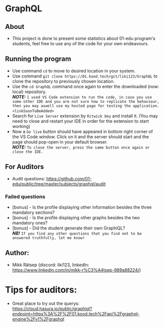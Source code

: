 # GraphQL
## About
* This project is done to present some statistics about 01-edu program's students, feel free to use any of the code for your own endeavours.

## Running the program
* Use command `cd` to move to desired location in your system.
* Use command `git clone https://01.kood.tech/git/liki123/GraphQL` to clone the repository to previously chosen location.
* Use the `cd GraphQL` command once again to enter the downloaded (now: local) repository. <br>
**_NOTE:_** `I used VS Code extension to run the code, in case you use some other IDE and you are not sure how to replicate the behaviour, then you may aswell use my hosted page for testing the application.` `<linkSoonToBeAdded>`
* Search for `Live Server` extension by `Ritwick Dey` and install it. (You may need to close and restart your IDE in order for the extension to start working)
* Now a `Go live` button should have appeared in bottom right corner of the VS Code window. Click on it and the server should start and the page should pop-open in your default browser.<br>
**_NOTE:_** `To close the server, press the same button once again or close the IDE.`

## For Auditors
* Audit questions: https://github.com/01-edu/public/tree/master/subjects/graphql/audit

### Failed questions
* [bonus] - Is the profile displaying other information besides the three mandatory sections? 
* [bonus] - Is the profile displaying other graphs besides the two mandatory ones?
* [bonus] - Did the student generate their own GraphiQL? <br>
**_NB!_** `If you find any other questions that you find not to be answered truthfully, let me know!`

## Author:
* Mikk Rätsep (discord: liki123, linkedIn: https://www.linkedin.com/in/mikk-r%C3%A4tsep-989a88224/)

# Tips for auditors:
* Great place to try out the querys: https://cloud.hasura.io/public/graphiql?endpoint=https%3A%2F%2F01.kood.tech%2Fapi%2Fgraphql-engine%2Fv1%2Fgraphql